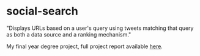 social-search
=============

"Displays URLs based on a user's query using tweets matching that query as both a data source and a ranking mechanism."

My final year degree project, full project report available [here](https://dl.dropboxusercontent.com/u/10170977/report.pdf).
